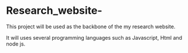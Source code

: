# Research_website-

This project will be used as the backbone of the my research website.

It will uses several programming languages such as Javascript, Html and node js.

